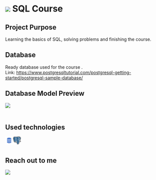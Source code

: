 # <img src='https://patika-prod.s3.eu-central-1.amazonaws.com/staticFiles/patikaLogo.png' height='60px'> SQL Course


## Project Purpose
Learning the basics of SQL, solving problems and finishing the course.

## Database
Ready database used for the course .
<br>
Link: https://www.postgresqltutorial.com/postgresql-getting-started/postgresql-sample-database/

## Database Model Preview
<img src='https://www.postgresqltutorial.com/wp-content/uploads/2018/03/dvd-rental-sample-database-diagram.png'>

<br>
</br>

## Used technologies
<img align="left" src="https://raw.githubusercontent.com/github/explore/80688e429a7d4ef2fca1e82350fe8e3517d3494d/topics/sql/sql.png" width="25" height="25" />
<img align="left" src="https://raw.githubusercontent.com/github/explore/80688e429a7d4ef2fca1e82350fe8e3517d3494d/topics/postgresql/postgresql.png" width="25" height="25" />

<br>
</br>

## Reach out to me

[linkedin]: https://www.linkedin.com/in/volkantepeli/

[<img width="22" src="https://unpkg.com/simple-icons@v6/icons/linkedin.svg" align="left" />][linkedin]